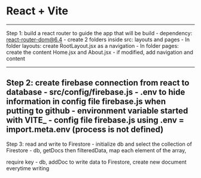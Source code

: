 # React + Vite

-----------------------------------------------------------------------------------------------------
Step 1: build a react router to guide the app that will be build
    - dependency: react-router-dom@6.4
    - create 2 folders inside src: layouts and pages
        - In folder layouts: create RootLayout.jsx as a navigation
        - In folder pages: create the content Home.jsx and About.jsx
    - if modified, add navigation and content

-----------------------------------------------------------------------------------------------------
Step 2: create firebase connection from react to database
    - src/config/firebase.js
    - .env to hide information in config file firebase.js when putting to github
        - environment variable started with VITE_
        - config file firebase.js using .env = import.meta.env (process is not defined)
-----------------------------------------------------------------------------------------------------
Step 3: read and write to Firestore
    - initialize db and select the collection of Firestore
    - db, getDocs then filteredData, map each element of the array, <div> require key
    - db, addDoc to write data to Firestore, create new document everytime writing
